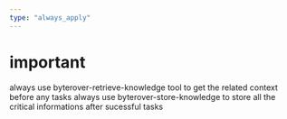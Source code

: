 ```yaml
---
type: "always_apply"
---
```


# important 
always use byterover-retrieve-knowledge tool to get the related context before any tasks 
always use byterover-store-knowledge to store all the critical informations after sucessful tasks